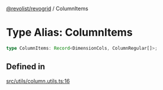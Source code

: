 [@revolist/revogrid](README.md) / ColumnItems

# Type Alias: ColumnItems

```ts
type ColumnItems: Record<DimensionCols, ColumnRegular[]>;
```

## Defined in

[src/utils/column.utils.ts:16](https://github.com/revolist/revogrid/blob/ff1c29109648eb0543e674392be7b9af90d92acc/src/utils/column.utils.ts#L16)
